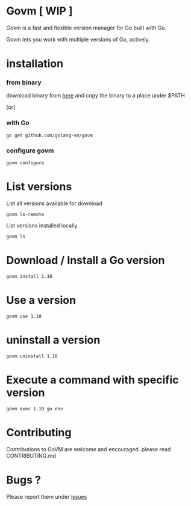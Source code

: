 # Govm [ WIP ]
Govm is a fast and flexible version manager for Go built with Go.

Govm lets you work with multiple versions of Go, actively.


# installation

### from binary
download binary from [here](https://github.com/golang-vm/govm/releases)
and copy the binary to a place under $PATH

[or]
### with Go
```
go get github.com/golang-vm/govm
```
### configure govm
```
govm configure
```

# List versions
List all versions available for download
```
govm ls-remote
```

List versions installed locally.
```
govm ls
```

# Download / Install a Go version
```
govm install 1.10
```

# Use a version
```
govm use 1.10
```

# uninstall a version
```
govm uninstall 1.10
```

# Execute a command with specific version
```
govm exec 1.10 go env
```

# Contributing

Contributions to GoVM are welcome and encouraged.  please read CONTRIBUTING.md

# Bugs ?
Please report them under [issues](https://github.com/golang-vm/govm/issues)